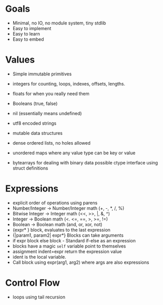 # Goals

 - Minimal, no IO, no module system, tiny stdlib
 - Easy to implement
 - Easy to learn
 - Easy to embed

# Values

 - Simple immutable primitives
  - integers for counting, loops, indexes, offsets, lengths.
  - floats for when you really need them
  - Booleans (true, false)
  - nil (essentially means undefined)
  - utf8 encoded strings
   
 - mutable data structures
  - dense ordered lists, no holes allowed
  - unordered maps where any value type can be key or value
  - bytearrays for dealing with binary data possible ctype interface using struct definitions

# Expressions

 - explicit order of operations using parens
 - Number/Integer -> Number/Integer math (+, -, *, /, %)
 - Bitwise Integer -> Integer math (<<, >>, |, &, ^)
 - Integer -> Boolean math (<. <=, ==, >, >=, !=)
 - Boolean -> Boolean math (and, or, xor, not)
 - {expr* } block, evaluates to the last expression
 - {|param1, param2| expr*} Blocks can take arguments
 - if expr block else block - Standard if-else as an expression
 - blocks have a magic `self` variable point to themselves
 - assignment indent=expr return the expression value
  - ident is the local variable.
 - Call block using expr(arg1, arg2) where args are also expressions

# Control Flow
 - loops using tail recursion

